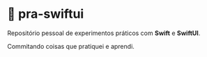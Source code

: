 # 🧪 pra-swiftui

Repositório pessoal de experimentos práticos com **Swift** e **SwiftUI**.

Commitando coisas que pratiquei e aprendi.
